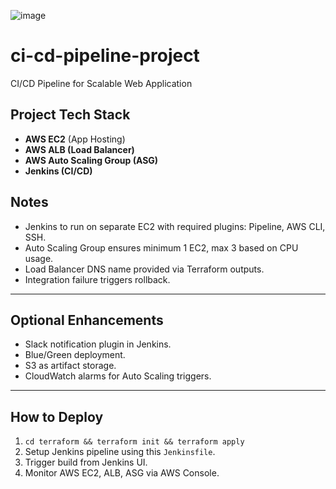 ![image](https://github.com/user-attachments/assets/6b39413c-8c8e-4906-85ad-495c98aa6daa)
# ci-cd-pipeline-project
CI/CD Pipeline for Scalable Web Application 
## Project Tech Stack
- **AWS EC2** (App Hosting)
- **AWS ALB (Load Balancer)**
- **AWS Auto Scaling Group (ASG)**
- **Jenkins (CI/CD)**
## Notes
- Jenkins to run on separate EC2 with required plugins: Pipeline, AWS CLI, SSH.
- Auto Scaling Group ensures minimum 1 EC2, max 3 based on CPU usage.
- Load Balancer DNS name provided via Terraform outputs.
- Integration failure triggers rollback.

---

## Optional Enhancements
- Slack notification plugin in Jenkins.
- Blue/Green deployment.
- S3 as artifact storage.
- CloudWatch alarms for Auto Scaling triggers.

---

## How to Deploy
1. `cd terraform && terraform init && terraform apply`
2. Setup Jenkins pipeline using this `Jenkinsfile`.
3. Trigger build from Jenkins UI.
4. Monitor AWS EC2, ALB, ASG via AWS Console.
